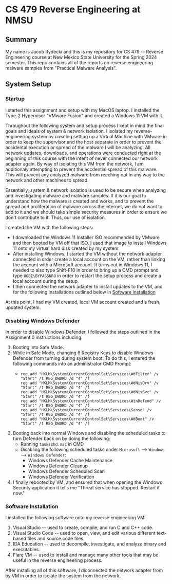 # CS 479 Reverse Engineering at NMSU

## Summary
My name is Jacob Rydecki and this is my repository for CS 479 -- Reverse Engineering course at New Mexico State University for the Spring 2024 semester.
This repo contains all of the reports on reverse engineering malware samples from "Practical Malware Analysis".

## System Setup

### Startup
I started this assignment and setup with my MacOS laptop. I installed the Type-2 Hypervisor "VMware Fusion" and created a Windows 11 VM with it.

Throughout the following system and setup process I kept in mind the final goals and ideals of system & network isolation. I isolated my reverse-engineering system by creating setting up a Virtual Machine with VMware in order to keep the supervisor and the host separate in order
to prevent the accidental execution or spread of the malware I will be analyzing. All network updates, downloads, and operations were conducted 
right at the beginning of this course with the intent of never connected our network adapter again. By way of isolating this VM from the network, I am 
additionaly attempting to prevent the accdential spread of this malware. This will prevent any analyzed malware from reaching out in any way to the
network and other machines to spread.

Essentially, system & network isolation is used to be secure when analyzing and investigating malware and malware samples. If it is our goal
to understand how the malware is created and works, and to prevent the spread and proliferation of malware across the internet, we do not want to add to it and we should take simple security measures in order to ensure we don't contribute to it. Thus, our use of isolation.

I created the VM with the following steps:
- I downloaded the Windows 11 Installer ISO recommended by VMware and then booted by VM off that ISO. I used that image to install
Windows 11 onto my virtual hard disk created by my system. 
- After installing Windows, I started the VM without the network adapter connected in order create a local account on the VM, rather than linking 
the account with a Microsoft account. It turns out in Windows 11, I needed to also type Shift-F10 in order to bring up a CMD prompt and type
`OOBE\BYPASSNRO` in order to restart the setup process and create a local account during the setup.
- I then connected the network adapter to install updates to the VM, and for the following installations outlined below in [Software Installation](#software-installation)


At this point, I had my VM created, local VM account created and a fresh, updated system.

### Disabling Windows Defender

In order to disable Windows Defender, I followed the steps outlined in the Assignment 0 instructions including:
1. Booting into Safe Mode.
2. While in Safe Mode, changing 6 Registry Keys to disable Windows Defender from turning during system boot. To do this, I entered the following
commands into an administrator CMD Prompt:
    - ```
      reg add "HKLM\System\CurrentControlSet\Services\WdFilter" /v "Start" /t REG_DWORD /d "4" /f
      reg add "HKLM\System\CurrentControlSet\Services\WdNisDrv" /v "Start" /t REG_DWORD /d "4" /f
      reg add "HKLM\System\CurrentControlSet\Services\WdNisSvc" /v "Start" /t REG_DWORD /d "4" /f
      reg add "HKLM\System\CurrentControlSet\Services\WinDefend" /v "Start" /t REG_DWORD /d "4" /f
      reg add "HKLM\System\CurrentControlSet\Services\Sense" /v "Start" /t REG_DWORD /d "4" /f
      reg add "HKLM\System\CurrentControlSet\Services\WdBoot" /v "Start" /t REG_DWORD /d "4" /f
      ```
3. Booting back into normal Windows and disabling the scheduled tasks to turn Defender back on by doing the following:
    - Running `taskschd.msc` in CMD
    - Disabling the following scheduled tasks under `Microsoft` --> `Windows` --> `Windows Defender`:
      - Windows Defender Cache Maintenance
      - Windows Defender Cleanup
      - Windows Defender Scheduled Scan
      - Windows Defender Verification
4. I finally rebooted by VM, and ensured that when opening the Windows Security application it tells me "Threat service has stopped. Restart it now."


### Software Installation

I installed the following software onto my reverse engineering VM:
1. Visual Studio -- used to create, compile, and run C and C++ code.
2. Visual Studio Code -- used to open, view, and edit various different text-based files and source code files.
3. IDA Education -- used to decompile, investigate, and analyze binary and executables.
4. Flare VM -- used to install and manage many other tools that may be useful in the reverse engineering process.

After installing all of this software, I diconnected the network adapter from by VM in order to isolate the system from the network.